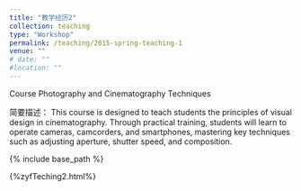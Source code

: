 ```yaml
---
title: "教学经历2"
collection: teaching
type: "Workshop"
permalink: /teaching/2015-spring-teaching-1
venue: ""
# date: ""
#location: ""
---
```


Course Photography and Cinematography Techniques

简要描述：
This course is designed to teach students the principles of visual design in cinematography. 
Through practical training, students will learn to operate cameras, camcorders, and smartphones, 
mastering key techniques such as adjusting aperture, shutter speed, and composition. 

{% include base_path %}

<html>
    <head>
        <title>Embedded HTML</title>
    </head>
    <body>
        {%zyfTeching2.html%}
    </body>
</html>
